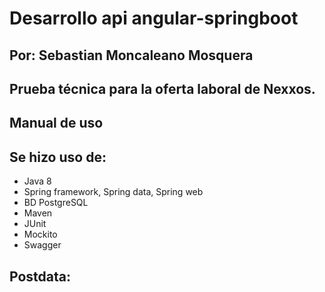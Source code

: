 # Desarrollo api angular-springboot
## Por: Sebastian Moncaleano Mosquera
## Prueba técnica para la oferta laboral de Nexxos. 

## Manual de uso



## Se hizo uso de:

- Java 8
- Spring framework, Spring data, Spring web
- BD PostgreSQL
- Maven 
- JUnit
- Mockito
- Swagger


## Postdata:


